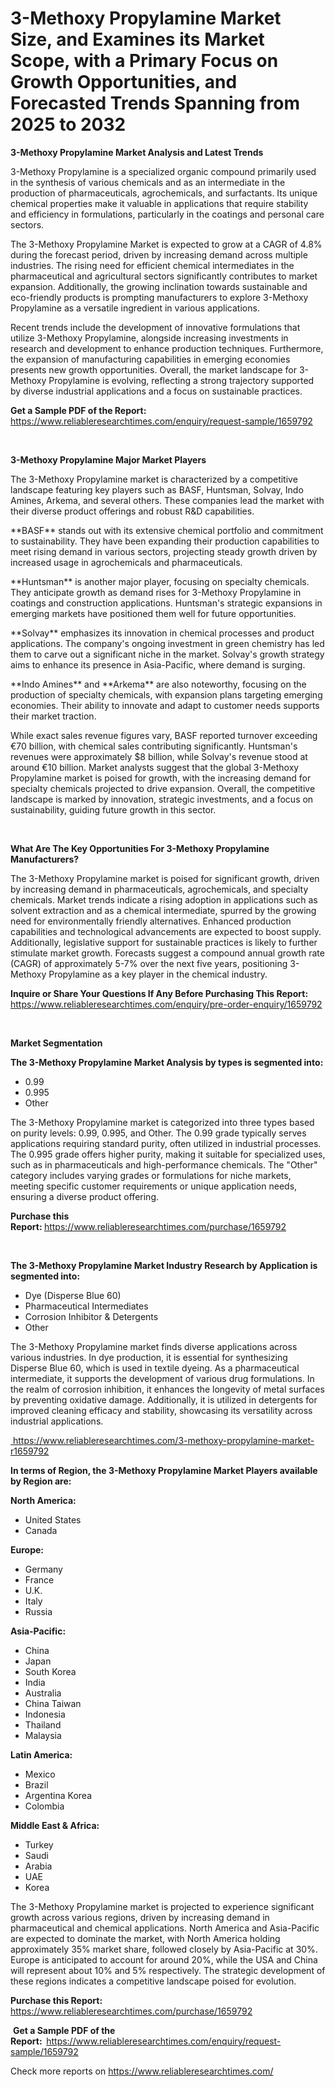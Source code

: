<p><h1>3-Methoxy Propylamine Market Size, and Examines its Market Scope, with a Primary Focus on Growth Opportunities, and Forecasted Trends Spanning from 2025 to 2032</h1></p><p><strong>3-Methoxy Propylamine Market Analysis and Latest Trends</strong></p>
<p><p>3-Methoxy Propylamine is a specialized organic compound primarily used in the synthesis of various chemicals and as an intermediate in the production of pharmaceuticals, agrochemicals, and surfactants. Its unique chemical properties make it valuable in applications that require stability and efficiency in formulations, particularly in the coatings and personal care sectors.</p><p>The 3-Methoxy Propylamine Market is expected to grow at a CAGR of 4.8% during the forecast period, driven by increasing demand across multiple industries. The rising need for efficient chemical intermediates in the pharmaceutical and agricultural sectors significantly contributes to market expansion. Additionally, the growing inclination towards sustainable and eco-friendly products is prompting manufacturers to explore 3-Methoxy Propylamine as a versatile ingredient in various applications.</p><p>Recent trends include the development of innovative formulations that utilize 3-Methoxy Propylamine, alongside increasing investments in research and development to enhance production techniques. Furthermore, the expansion of manufacturing capabilities in emerging economies presents new growth opportunities. Overall, the market landscape for 3-Methoxy Propylamine is evolving, reflecting a strong trajectory supported by diverse industrial applications and a focus on sustainable practices.</p></p>
<p><strong>Get a Sample PDF of the Report:&nbsp;</strong> <a href="https://www.reliableresearchtimes.com/enquiry/request-sample/1659792?utm_campaign=2111&utm_medium=2&utm_source=Github&utm_content=ia&utm_term=23032025&utm_id=3-methoxy-propylamine">https://www.reliableresearchtimes.com/enquiry/request-sample/1659792</a></p>
<p>&nbsp;</p>
<p><strong>3-Methoxy Propylamine Major Market Players</strong></p>
<p><p>The 3-Methoxy Propylamine market is characterized by a competitive landscape featuring key players such as BASF, Huntsman, Solvay, Indo Amines, Arkema, and several others. These companies lead the market with their diverse product offerings and robust R&D capabilities.</p><p>**BASF** stands out with its extensive chemical portfolio and commitment to sustainability. They have been expanding their production capabilities to meet rising demand in various sectors, projecting steady growth driven by increased usage in agrochemicals and pharmaceuticals.</p><p>**Huntsman** is another major player, focusing on specialty chemicals. They anticipate growth as demand rises for 3-Methoxy Propylamine in coatings and construction applications. Huntsman's strategic expansions in emerging markets have positioned them well for future opportunities.</p><p>**Solvay** emphasizes its innovation in chemical processes and product applications. The company's ongoing investment in green chemistry has led them to carve out a significant niche in the market. Solvay's growth strategy aims to enhance its presence in Asia-Pacific, where demand is surging.</p><p>**Indo Amines** and **Arkema** are also noteworthy, focusing on the production of specialty chemicals, with expansion plans targeting emerging economies. Their ability to innovate and adapt to customer needs supports their market traction.</p><p>While exact sales revenue figures vary, BASF reported turnover exceeding €70 billion, with chemical sales contributing significantly. Huntsman's revenues were approximately $8 billion, while Solvay's revenue stood at around €10 billion. Market analysts suggest that the global 3-Methoxy Propylamine market is poised for growth, with the increasing demand for specialty chemicals projected to drive expansion. Overall, the competitive landscape is marked by innovation, strategic investments, and a focus on sustainability, guiding future growth in this sector.</p></p>
<p>&nbsp;</p>
<p><strong>What Are The Key Opportunities For 3-Methoxy Propylamine Manufacturers?</strong></p>
<p><p>The 3-Methoxy Propylamine market is poised for significant growth, driven by increasing demand in pharmaceuticals, agrochemicals, and specialty chemicals. Market trends indicate a rising adoption in applications such as solvent extraction and as a chemical intermediate, spurred by the growing need for environmentally friendly alternatives. Enhanced production capabilities and technological advancements are expected to boost supply. Additionally, legislative support for sustainable practices is likely to further stimulate market growth. Forecasts suggest a compound annual growth rate (CAGR) of approximately 5-7% over the next five years, positioning 3-Methoxy Propylamine as a key player in the chemical industry.</p></p>
<p><strong>Inquire or Share Your Questions If Any Before Purchasing This Report:</strong> <a href="https://www.reliableresearchtimes.com/enquiry/pre-order-enquiry/1659792?utm_campaign=2111&utm_medium=2&utm_source=Github&utm_content=ia&utm_term=23032025&utm_id=3-methoxy-propylamine">https://www.reliableresearchtimes.com/enquiry/pre-order-enquiry/1659792</a></p>
<p>&nbsp;</p>
<p><strong>Market Segmentation</strong></p>
<p><strong>The 3-Methoxy Propylamine Market Analysis by types is segmented into:</strong></p>
<p><ul><li>0.99</li><li>0.995</li><li>Other</li></ul></p>
<p><p>The 3-Methoxy Propylamine market is categorized into three types based on purity levels: 0.99, 0.995, and Other. The 0.99 grade typically serves applications requiring standard purity, often utilized in industrial processes. The 0.995 grade offers higher purity, making it suitable for specialized uses, such as in pharmaceuticals and high-performance chemicals. The "Other" category includes varying grades or formulations for niche markets, meeting specific customer requirements or unique application needs, ensuring a diverse product offering.</p></p>
<p><strong>Purchase this Report:&nbsp;</strong><a href="https://www.reliableresearchtimes.com/purchase/1659792?utm_campaign=2111&utm_medium=2&utm_source=Github&utm_content=ia&utm_term=23032025&utm_id=3-methoxy-propylamine">https://www.reliableresearchtimes.com/purchase/1659792</a></p>
<p>&nbsp;</p>
<p><strong>The 3-Methoxy Propylamine Market Industry Research by Application is segmented into:</strong></p>
<p><ul><li>Dye (Disperse Blue 60)</li><li>Pharmaceutical Intermediates</li><li>Corrosion Inhibitor & Detergents</li><li>Other</li></ul></p>
<p><p>The 3-Methoxy Propylamine market finds diverse applications across various industries. In dye production, it is essential for synthesizing Disperse Blue 60, which is used in textile dyeing. As a pharmaceutical intermediate, it supports the development of various drug formulations. In the realm of corrosion inhibition, it enhances the longevity of metal surfaces by preventing oxidative damage. Additionally, it is utilized in detergents for improved cleaning efficacy and stability, showcasing its versatility across industrial applications.</p></p>
<p><a href="https://www.reliableresearchtimes.com/3-methoxy-propylamine-market-r1659792?utm_campaign=2111&utm_medium=2&utm_source=Github&utm_content=ia&utm_term=23032025&utm_id=3-methoxy-propylamine">&nbsp;https://www.reliableresearchtimes.com/3-methoxy-propylamine-market-r1659792</a></p>
<p><strong>In terms of Region, the 3-Methoxy Propylamine Market Players available by Region are:</strong></p>
<p>
    <p> <strong> North America: </strong>
        <ul>
            <li>United States</li>
            <li>Canada</li>
        </ul>
        </p> 
    <p> <strong> Europe: </strong>
        <ul>
            <li>Germany</li>
            <li>France</li>
            <li>U.K.</li>
            <li>Italy</li>
            <li>Russia</li>
        </ul>
        </p> 
    <p> <strong> Asia-Pacific: </strong>
        <ul>
            <li>China</li>
            <li>Japan</li>
            <li>South Korea</li>
            <li>India</li>
            <li>Australia</li>
            <li>China Taiwan</li>
            <li>Indonesia</li>
            <li>Thailand</li>
            <li>Malaysia</li>
        </ul>
        </p> 
    <p> <strong> Latin America: </strong>
        <ul>
            <li>Mexico</li>
            <li>Brazil</li>
            <li>Argentina Korea</li>
            <li>Colombia</li>
        </ul>
        </p> 
    <p> <strong> Middle East & Africa: </strong>
        <ul>
            <li>Turkey</li>
            <li>Saudi</li>
            <li>Arabia</li>
            <li>UAE</li>
            <li>Korea</li>
        </ul>
    </p>
    </p>
<p><p>The 3-Methoxy Propylamine market is projected to experience significant growth across various regions, driven by increasing demand in pharmaceutical and chemical applications. North America and Asia-Pacific are expected to dominate the market, with North America holding approximately 35% market share, followed closely by Asia-Pacific at 30%. Europe is anticipated to account for around 20%, while the USA and China will represent about 10% and 5% respectively. The strategic development of these regions indicates a competitive landscape poised for evolution.</p></p>
<p><strong>Purchase this Report: </strong><a href="https://www.reliableresearchtimes.com/purchase/1659792?utm_campaign=2111&utm_medium=2&utm_source=Github&utm_content=ia&utm_term=23032025&utm_id=3-methoxy-propylamine">https://www.reliableresearchtimes.com/purchase/1659792</a></p>
<p>&nbsp;<strong>Get a Sample PDF of the Report:&nbsp;&nbsp;</strong><a href="https://www.reliableresearchtimes.com/enquiry/request-sample/1659792?utm_campaign=2111&utm_medium=2&utm_source=Github&utm_content=ia&utm_term=23032025&utm_id=3-methoxy-propylamine">https://www.reliableresearchtimes.com/enquiry/request-sample/1659792</a></p>
<p><strong></strong></p>
<p>Check more reports on <a href="https://www.reliableresearchtimes.com/?utm_campaign=2111&utm_medium=2&utm_source=Github&utm_content=ia&utm_term=23032025&utm_id=3-methoxy-propylamine">https://www.reliableresearchtimes.com/</a></p>